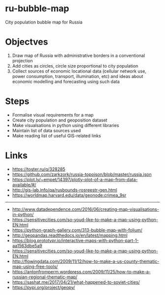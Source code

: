 # ru-bubble-map
City population bubble map for Russia

Objectves
=========

1. Draw map of Russia with administrative borders in a conventional projection
2. Add cities as circles, circle size proportional to city population 
3. Collect sources of economic locational data (cellular network use, power consumption, transport, illumination, etc) 
   and ideas about economic modelling and forecasting using such data 
   
Steps
=====   
   
- Formalise visual requirements for a map 
- Create city population and geoposition dataset 
- Make visualsations in python using different libraries
- Maintain list of data sources used 
- Make reading list of useful GIS-related links 

Links
=====

- https://toster.ru/q/328285
- https://github.com/zarkzork/russia-topojson/blob/master/russia.json
- https://plot.ly/~empet/14397/plotly-plot-of-a-map-from-data-available/#/
- http://gis-lab.info/qa/rusbounds-rosreestr-gen.html
- https://worldmap.harvard.edu/data/geonode:crimea_9sr

----------

- http://www.datadependence.com/2016/06/creating-map-visualisations-in-python/
- https://sensitivecities.com/so-youd-like-to-make-a-map-using-python-EN.html
- https://python-graph-gallery.com/313-bubble-map-with-folium/
- http://geopandas.readthedocs.io/en/latest/mapping.html
- https://blog.prototypr.io/interactive-maps-with-python-part-1-aa1563dbe5a9
- https://sensitivecities.com/so-youd-like-to-make-a-map-using-python-EN.html
- http://flowingdata.com/2009/11/12/how-to-make-a-us-county-thematic-map-using-free-tools/
- https://antonfromperm.wordpress.com/2009/11/25/how-to-make-a-russian-regional-thematic-map/
- https://sashat.me/2017/04/21/what-happened-to-soviet-cities/
- https://pypi.org/project/geopy/
